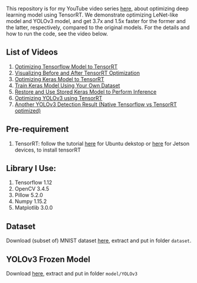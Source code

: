 This repository is for my YouTube video series [here](https://www.youtube.com/watch?v=AIGOSz2tFP8&list=PLkRkKTC6HZMwdtzv3PYJanRtR6ilSCZ4f), about optimizing deep learning model using TensorRT. We demonstrate optimizing LeNet-like model and YOLOv3 model, and get 3.7x and 1.5x faster for the former and the latter, respectively, compared to the original models. For the details and how to run the code, see the video below.


## List of Videos
1. [Optimizing Tensorflow Model to TensorRT](https://www.youtube.com/watch?v=AIGOSz2tFP8&list=PLkRkKTC6HZMwdtzv3PYJanRtR6ilSCZ4f)
2. [Visualizing Before and After TensorRT Optimization](https://www.youtube.com/watch?v=Hum7awcBffY&index=2&list=PLkRkKTC6HZMwdtzv3PYJanRtR6ilSCZ4f)
3. [Optimizing Keras Model to TensorRT](https://www.youtube.com/watch?v=ky4mFPewl8Y&index=3&list=PLkRkKTC6HZMwdtzv3PYJanRtR6ilSCZ4f)
4. [Train Keras Model Using Your Own Dataset](https://www.youtube.com/watch?v=9IEcI5JZWg8&index=4&list=PLkRkKTC6HZMwdtzv3PYJanRtR6ilSCZ4f)
5. [Restore and Use Stored Keras Model to Perform Inference](https://www.youtube.com/watch?v=h6X2THHnQ4s&list=PLkRkKTC6HZMwdtzv3PYJanRtR6ilSCZ4f&index=5)
6. [Optimizing YOLOv3 using TensorRT](https://www.youtube.com/watch?v=stBYLsq15lY&index=6&list=PLkRkKTC6HZMwdtzv3PYJanRtR6ilSCZ4f)
7. [Another YOLOv3 Detection Result (Native Tensorflow vs TensorRT optimized)](https://www.youtube.com/watch?v=IVUl61p6efU&list=PLkRkKTC6HZMwdtzv3PYJanRtR6ilSCZ4f&index=7)

## Pre-requirement
1. TensorRT: follow the tutorial [here](https://medium.com/@ardianumam/installing-tensorrt-in-ubuntu-dekstop-1c7307e1dcf6) for Ubuntu dekstop or [here](https://medium.com/@ardianumam/installing-tensorrt-in-jetson-tx2-8d130c4438f5) for Jetson devices, to install tensorRT

## Library I Use:
1. Tensorflow 1.12
2. OpenCV 3.4.5
3. Pillow 5.2.0
4. Numpy 1.15.2
5. Matplotlib 3.0.0

## Dataset
Download (subset of) MNIST dataset [here](https://drive.google.com/file/d/1GOeU5T5EinT98VJsDbV0REyxEdgDwvio/view?usp=sharing), extract and put in folder `dataset`.

## YOLOv3 Frozen Model
Download [here](https://drive.google.com/file/d/1tH6RCYXfsvS_BC2Z_zEd7mu4uMYW4dsr/view?usp=sharing), extract and put in folder `model/YOLOv3` 
